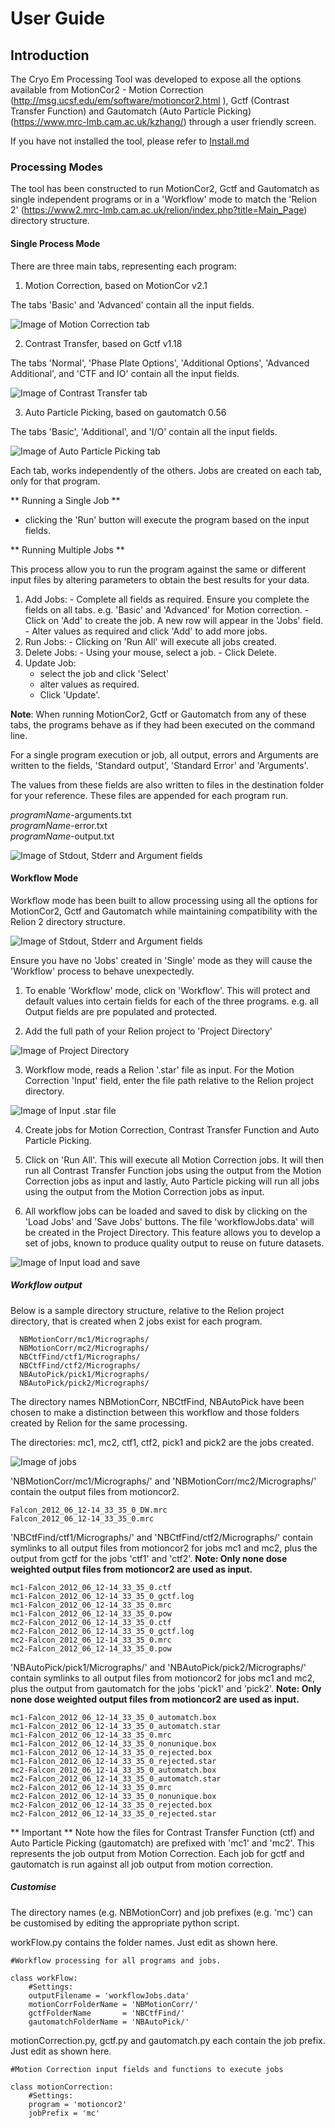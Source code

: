 # User Guide

## Introduction

The Cryo Em Processing Tool was developed to expose all the options
available from MotionCor2 - Motion Correction (http://msg.ucsf.edu/em/software/motioncor2.html ),
Gctf (Contrast Transfer Function) and Gautomatch (Auto Particle Picking) (https://www.mrc-lmb.cam.ac.uk/kzhang/) through a user
friendly screen.

If you have not installed the tool, please refer to [Install.md](./Install.md)

### Processing Modes

The tool has been constructed to run MotionCor2, Gctf and Gautomatch as single independent programs or in a 'Workflow' mode to match the 'Relion 2' (https://www2.mrc-lmb.cam.ac.uk/relion/index.php?title=Main_Page) directory structure.

#### Single Process Mode

There are three main tabs, representing each program:

1. Motion Correction, based on MotionCor v2.1

  The tabs 'Basic' and 'Advanced' contain all the input fields.

  ![Image of Motion Correction  tab](./images/mc.png)

2. Contrast Transfer, based on Gctf v1.18

  The tabs 'Normal', 'Phase Plate Options', 'Additional Options', 'Advanced Additional', and 'CTF and IO' contain all the input fields.

  ![Image of Contrast Transfer tab](./images/ctf.png)

3. Auto Particle Picking, based on gautomatch 0.56

  The tabs 'Basic', 'Additional', and 'I/O' contain all the input fields.

  ![Image of Auto Particle Picking tab](./images/autopick.png)

Each tab, works independently of the others. Jobs are created on each tab, only for that program.

** Running a Single Job **
  - clicking the 'Run' button will execute the program based on the input fields.

** Running Multiple Jobs **

  This process allow you to run the program against the same or different input files by altering parameters to obtain the best results for your data.

  1. Add Jobs:
    - Complete all fields as required. Ensure you complete the fields on all tabs. e.g. 'Basic' and 'Advanced' for Motion correction.
    - Click on 'Add' to create the job. A new row will appear in the 'Jobs' field.
    - Alter values as required and click 'Add' to add more jobs.
  2. Run Jobs:
    - Clicking on 'Run All' will execute all jobs created.
  3. Delete Jobs:
    - Using your mouse, select a job.
    - Click Delete.
  4. Update Job:
     - select the job and click 'Select'
     - alter values as required.
     - Click 'Update'.

**Note**: When running MotionCor2, Gctf or Gautomatch from any of these tabs, the programs behave as if they had been executed on the command line.

For a single program execution or job, all output, errors and Arguments are written to the fields, 'Standard output', 'Standard Error' and 'Arguments'.

The values from these fields are also written to files in the destination folder for your reference.  These files are appended for each program run.

_programName_-arguments.txt  
_programName_-error.txt  
_programName_-output.txt  

  ![Image of Stdout, Stderr and Argument fields](./images/outputs.png)


#### Workflow Mode

Workflow mode has been built to allow processing using all the options for MotionCor2, Gctf and Gautomatch while maintaining compatibility with the Relion 2 directory structure.

  ![Image of Stdout, Stderr and Argument fields](./images/workflow.png)

Ensure you have no 'Jobs' created in 'Single' mode as they will cause the 'Workflow' process to behave unexpectedly.

1. To enable 'Workflow' mode, click on 'Workflow'. This will protect and default values into certain fields for each of the three programs. e.g. all Output fields are pre populated and protected.

2. Add the full path of your Relion project to 'Project Directory'

  ![Image of Project Directory](./images/projectDirectory.png)

3. Workflow mode, reads a Relion '.star' file as input. For the Motion Correction 'Input' field, enter the file path relative to the Relion project directory.

  ![Image of Input .star file](./images/inputStarFile.png)

4. Create jobs for Motion Correction, Contrast Transfer Function and Auto Particle Picking.

5. Click on 'Run All'. This will execute all Motion Correction jobs. It will then run all Contrast Transfer Function jobs using the output from the Motion Correction jobs as input and lastly, Auto Particle picking will run all jobs using the output from the Motion Correction jobs as input.

6. All workflow jobs can be loaded and saved to disk by clicking on the 'Load Jobs' and 'Save Jobs' buttons. The file 'workflowJobs.data' will be created in the Project Directory. This feature allows you to develop a set of jobs, known to produce quality output to reuse on future datasets.

  ![Image of Input load and save](./images/loadSaveJobs.png)

##### Workflow output

Below is a sample directory structure, relative to the Relion project directory, that is created when 2 jobs exist for each program.

```
  NBMotionCorr/mc1/Micrographs/
  NBMotionCorr/mc2/Micrographs/
  NBCtfFind/ctf1/Micrographs/
  NBCtfFind/ctf2/Micrographs/
  NBAutoPick/pick1/Micrographs/
  NBAutoPick/pick2/Micrographs/
```

The directory names NBMotionCorr, NBCtfFind, NBAutoPick have been chosen to make a distinction between this workflow and those folders created by Relion for the same processing.

The directories: mc1, mc2, ctf1, ctf2, pick1 and pick2 are the jobs created.

![Image of jobs](./images/jobs.png)

'NBMotionCorr/mc1/Micrographs/' and 'NBMotionCorr/mc2/Micrographs/' contain the output files from motioncor2.

```
Falcon_2012_06_12-14_33_35_0_DW.mrc
Falcon_2012_06_12-14_33_35_0.mrc
```

'NBCtfFind/ctf1/Micrographs/' and 'NBCtfFind/ctf2/Micrographs/' contain symlinks to all output files from motioncor2 for jobs mc1 and mc2, plus the output from gctf for the jobs 'ctf1' and 'ctf2'. __Note: Only none dose weighted output files from motioncor2 are used as input.__

```
mc1-Falcon_2012_06_12-14_33_35_0.ctf
mc1-Falcon_2012_06_12-14_33_35_0_gctf.log
mc1-Falcon_2012_06_12-14_33_35_0.mrc
mc1-Falcon_2012_06_12-14_33_35_0.pow
mc2-Falcon_2012_06_12-14_33_35_0.ctf
mc2-Falcon_2012_06_12-14_33_35_0_gctf.log
mc2-Falcon_2012_06_12-14_33_35_0.mrc
mc2-Falcon_2012_06_12-14_33_35_0.pow
```

'NBAutoPick/pick1/Micrographs/' and 'NBAutoPick/pick2/Micrographs/' contain symlinks to all output files from motioncor2 for jobs mc1 and mc2, plus the output from gautomatch for the jobs 'pick1' and 'pick2'. __Note: Only none dose weighted output files from motioncor2 are used as input.__

```
mc1-Falcon_2012_06_12-14_33_35_0_automatch.box
mc1-Falcon_2012_06_12-14_33_35_0_automatch.star
mc1-Falcon_2012_06_12-14_33_35_0.mrc
mc1-Falcon_2012_06_12-14_33_35_0_nonunique.box
mc1-Falcon_2012_06_12-14_33_35_0_rejected.box
mc1-Falcon_2012_06_12-14_33_35_0_rejected.star
mc2-Falcon_2012_06_12-14_33_35_0_automatch.box
mc2-Falcon_2012_06_12-14_33_35_0_automatch.star
mc2-Falcon_2012_06_12-14_33_35_0.mrc
mc2-Falcon_2012_06_12-14_33_35_0_nonunique.box
mc2-Falcon_2012_06_12-14_33_35_0_rejected.box
mc2-Falcon_2012_06_12-14_33_35_0_rejected.star
```

** Important ** Note how the files for Contrast Transfer Function (ctf) and Auto Particle Picking (gautomatch) are prefixed with 'mc1' and 'mc2'. This represents the job output from Motion Correction. Each job for gctf and gautomatch is run against all job output from motion correction.

##### Customise

The directory names  (e.g. NBMotionCorr) and job prefixes (e.g. 'mc') can be customised by editing the appropriate python script.

workFlow.py contains the folder names. Just edit as shown here.

```
#Workflow processing for all programs and jobs.

class workFlow:
    #Settings:
    outputFilename = 'workflowJobs.data'
    motionCorrFolderName = 'NBMotionCorr/'
    gctfFolderName       = 'NBCtfFind/'
    gautomatchFolderName = 'NBAutoPick/'
```

motionCorrection.py, gctf.py and gautomatch.py each contain the job prefix. Just edit as shown here.

```
#Motion Correction input fields and functions to execute jobs

class motionCorrection:
    #Settings:
    program = 'motioncor2'
    jobPrefix = 'mc'
```
